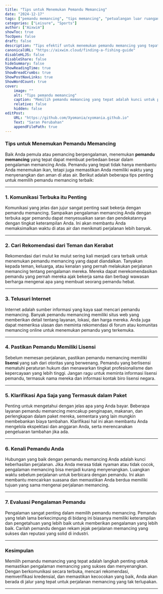 ```yaml
---
title: "Tips untuk Menemukan Pemandu Memancing"
date: "2024-12-17"
tags: ["pemandu memancing", "tips memancing", "petualangan luar ruangan", "perjalanan memancing", "pengalaman memancing"]
categories: ["Leisure", "Sports"]
author: ["Aixwim"]
showToc: true
TocOpen: false
draft: false
description: "Tips efektif untuk menemukan pemandu memancing yang tepat untuk memastikan pengalaman memancing yang sukses dan menyenangkan."
canonicalURL: "https://aixwim.cloud/finding-a-fishing-guide"
disableHLJS: false
disableShare: false
hideSummary: false
ShowReadingTime: true
ShowBreadCrumbs: true
ShowPostNavLinks: true
ShowWordCount: true
cover:
    image: ""
    alt: "Tips pemandu memancing"
    caption: "Memilih pemandu memancing yang tepat adalah kunci untuk pengalaman memancing yang luar biasa."
    relative: false
    hidden: false
editPost:
    URL: "https://github.com/Xyomania/xyomania.github.io"
    Text: "Saran Perubahan"
    appendFilePath: true
---
```


### Tips untuk Menemukan Pemandu Memancing

Baik Anda pemula atau pemancing berpengalaman, menemukan **pemandu memancing** yang tepat dapat membuat perbedaan besar dalam pengalaman memancing Anda. Pemandu yang tepat tidak hanya membantu Anda menemukan ikan, tetapi juga memastikan Anda memiliki waktu yang menyenangkan dan aman di atas air. Berikut adalah beberapa tips penting untuk memilih pemandu memancing terbaik:

---

### 1. Komunikasi Terbuka itu Penting

Komunikasi yang jelas dan jujur sangat penting saat bekerja dengan pemandu memancing. Sampaikan pengalaman memancing Anda dengan terbuka agar pemandu dapat menyesuaikan saran dan pendekatannya dengan tingkat keterampilan Anda. Ini akan membantu Anda memaksimalkan waktu di atas air dan menikmati perjalanan lebih banyak.

---

### 2. Cari Rekomendasi dari Teman dan Kerabat

Rekomendasi dari mulut ke mulut sering kali menjadi cara terbaik untuk menemukan pemandu memancing yang dapat diandalkan. Tanyakan kepada teman, keluarga, atau kenalan yang pernah melakukan perjalanan memancing tentang pengalaman mereka. Mereka dapat merekomendasikan pemandu yang pernah mereka ajak bekerja sama dan berbagi wawasan berharga mengenai apa yang membuat seorang pemandu hebat.

---

### 3. Telusuri Internet

Internet adalah sumber informasi yang kaya saat mencari pemandu memancing. Banyak pemandu memancing memiliki situs web yang memberikan detail tentang layanan, lokasi, dan harga mereka. Anda juga dapat memeriksa ulasan dan meminta rekomendasi di forum atau komunitas memancing online untuk menemukan pemandu yang terkemuka.

---

### 4. Pastikan Pemandu Memiliki Lisensi

Sebelum memesan perjalanan, pastikan pemandu memancing memiliki **lisensi** yang sah dari otoritas yang berwenang. Pemandu yang berlisensi mematuhi peraturan hukum dan menawarkan tingkat profesionalisme dan kepercayaan yang lebih tinggi. Jangan ragu untuk meminta informasi lisensi pemandu, termasuk nama mereka dan informasi kontak biro lisensi negara.

---

### 5. Klarifikasi Apa Saja yang Termasuk dalam Paket

Penting untuk mengetahui dengan jelas apa yang Anda bayar. Beberapa layanan pemandu memancing mencakup penginapan, makanan, dan perlengkapan dalam paket mereka, sementara yang lain mungkin membebankan biaya tambahan. Klarifikasi hal ini akan membantu Anda mengelola ekspektasi dan anggaran Anda, serta merencanakan pengeluaran tambahan jika ada.

---

### 6. Kenali Pemandu Anda

Hubungan yang baik dengan pemandu memancing Anda adalah kunci keberhasilan perjalanan. Jika Anda merasa tidak nyaman atau tidak cocok, pengalaman memancing bisa menjadi kurang menyenangkan. Luangkan waktu sebelum perjalanan untuk berbicara dengan pemandu. Ini akan membantu mencairkan suasana dan memastikan Anda berdua memiliki tujuan yang sama mengenai perjalanan memancing.

---

### 7. Evaluasi Pengalaman Pemandu

Pengalaman sangat penting dalam memilih pemandu memancing. Pemandu yang telah lama berkecimpung di bidang ini biasanya memiliki keterampilan dan pengetahuan yang lebih baik untuk memberikan pengalaman yang lebih baik. Carilah pemandu dengan rekam jejak perjalanan memancing yang sukses dan reputasi yang solid di industri.

---

### Kesimpulan

Memilih pemandu memancing yang tepat adalah langkah penting untuk memastikan pengalaman memancing yang sukses dan menyenangkan. Dengan berkomunikasi secara terbuka, mencari rekomendasi, memverifikasi kredensial, dan memastikan kecocokan yang baik, Anda akan berada di jalur yang tepat untuk perjalanan memancing yang tak terlupakan.

---
